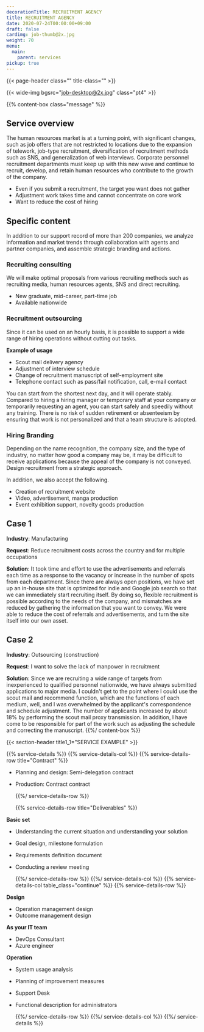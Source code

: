 ```yaml
---
decorationTitle: RECRUITMENT AGENCY
title: RECRUITMENT AGENCY
date: 2020-07-24T00:00:00+09:00
draft: false
cardimg: job-thumb@2x.jpg
weight: 70
menu:
  main:
    parent: services
pickup: true
---
```


{{< page-header class="" title-class="" >}}

{{< wide-img bgsrc="job-desktop@2x.jpg" class="pt4" >}}

{{% content-box class="message" %}}

## Service overview

The human resources market is at a turning point, with significant changes, such as job offers that are not restricted to locations due to the expansion of telework, job-type recruitment, diversification of recruitment methods such as SNS, and generalization of web interviews. Corporate personnel recruitment departments must keep up with this new wave and continue to recruit, develop, and retain human resources who contribute to the growth of the company.

- Even if you submit a recruitment, the target you want does not gather
- Adjustment work takes time and cannot concentrate on core work
- Want to reduce the cost of hiring

## Specific content

In addition to our support record of more than 200 companies, we analyze information and market trends through collaboration with agents and partner companies, and assemble strategic branding and actions.

### Recruiting consulting

We will make optimal proposals from various recruiting methods such as recruiting media, human resources agents, SNS and direct recruiting.

- New graduate, mid-career, part-time job
- Available nationwide

### Recruitment outsourcing

Since it can be used on an hourly basis, it is possible to support a wide range of hiring operations without cutting out tasks.

**Example of usage**

- Scout mail delivery agency
- Adjustment of interview schedule
- Change of recruitment manuscript of self-employment site
- Telephone contact such as pass/fail notification, call, e-mail contact

You can start from the shortest next day, and it will operate stably. Compared to hiring a hiring manager or temporary staff at your company or temporarily requesting an agent, you can start safely and speedily without any training. There is no risk of sudden retirement or absenteeism by ensuring that work is not personalized and that a team structure is adopted.

### Hiring Branding

Depending on the name recognition, the company size, and the type of industry, no matter how good a company may be, it may be difficult to receive applications because the appeal of the company is not conveyed. Design recruitment from a strategic approach.

In addition, we also accept the following.

- Creation of recruitment website
- Video, advertisement, manga production
- Event exhibition support, novelty goods production

## Case 1

**Industry**: Manufacturing

**Request**: Reduce recruitment costs across the country and for multiple occupations

**Solution**: It took time and effort to use the advertisements and referrals each time as a response to the vacancy or increase in the number of spots from each department. Since there are always open positions, we have set up an in-house site that is optimized for indie and Google job search so that we can immediately start recruiting itself. By doing so, flexible recruitment is possible according to the needs of the company, and mismatches are reduced by gathering the information that you want to convey. We were able to reduce the cost of referrals and advertisements, and turn the site itself into our own asset.

## Case 2

**Industry**: Outsourcing (construction)

**Request**: I want to solve the lack of manpower in recruitment

**Solution**: Since we are recruiting a wide range of targets from inexperienced to qualified personnel nationwide, we have always submitted applications to major media. I couldn't get to the point where I could use the scout mail and recommend function, which are the functions of each medium, well, and I was overwhelmed by the applicant's correspondence and schedule adjustment. The number of applicants increased by about 18% by performing the scout mail proxy transmission. In addition, I have come to be responsible for part of the work such as adjusting the schedule and correcting the manuscript.
{{%/ content-box %}}

{{< section-header title1_1="SERVICE EXAMPLE" >}}

{{% service-details %}}
{{% service-details-col %}}
  {{% service-details-row title="Contract" %}}

- Planning and design: Semi-delegation contract
- Production: Contract contract

  {{%/ service-details-row %}}

  {{% service-details-row title="Deliverables" %}}

**Basic set**

- Understanding the current situation and understanding your solution
- Goal design, milestone formulation
- Requirements definition document
- Conducting a review meeting

  {{%/ service-details-row %}}
  {{%/ service-details-col %}}
  {{% service-details-col table_class="continue" %}}
  {{% service-details-row %}}

**Design**

- Operation management design
- Outcome management design

**As your IT team**

- DevOps Consultant
- Azure engineer

**Operation**

- System usage analysis
- Planning of improvement measures
- Support Desk
- Functional description for administrators

  {{%/ service-details-row %}}
  {{%/ service-details-col %}}
  {{%/ service-details %}}
